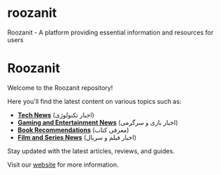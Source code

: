 # roozanit
Roozanit - A platform providing essential information and resources for users
# Roozanit

Welcome to the Roozanit repository!

Here you'll find the latest content on various topics such as:

- [**Tech News**](https://roozanit.ir) (اخبار تکنولوژی)
- [**Gaming and Entertainment News**](https://roozanit.ir) (اخبار بازی و سرگرمی)
- [**Book Recommendations**](https://roozanit.ir) (معرفی کتاب)
- [**Film and Series News**](https://roozanit.ir) (اخبار فیلم و سریال)

Stay updated with the latest articles, reviews, and guides.

Visit our [website](https://roozanit.ir) for more information.
